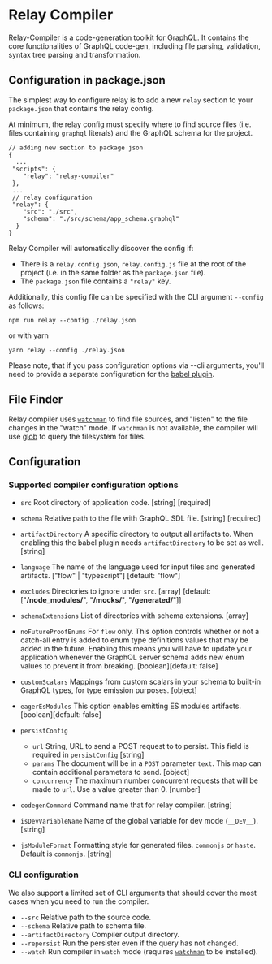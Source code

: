 # Relay Compiler

Relay-Compiler is a code-generation toolkit for GraphQL. It contains the core
functionalities of GraphQL code-gen, including file parsing, validation, syntax
tree parsing and transformation.

## Configuration in package.json

The simplest way to configure relay is to add a new `relay` section to your
`package.json` that contains the relay config.

At minimum, the relay config must specify where to find source files (i.e. files
containing `graphql` literals) and the GraphQL schema for the project.

```
// adding new section to package json
{
  ...
 "scripts": {
    "relay": "relay-compiler"
 },
 ...
 // relay configuration
 "relay": {
    "src": "./src",
    "schema": "./src/schema/app_schema.graphql"
  }
}
```
Relay Compiler will automatically discover the config if:

- There is a `relay.config.json`, `relay.config.js` file at the root of the
project (i.e. in the same folder as the `package.json` file).
- The `package.json` file contains a `"relay"` key.

Additionally, this config file can be specified with the CLI argument `--config`
as follows:

```shell
npm run relay --config ./relay.json
```

or with yarn

```shell
yarn relay --config ./relay.json
```

Please note, that if you pass configuration options via --cli arguments, you'll
need to provide a separate configuration for the [babel plugin](https://www.npmjs.com/package/babel-plugin-relay).

## File Finder
Relay compiler uses [`watchman`](https://facebook.github.io/watchman/) to find
file sources, and "listen" to the file  changes in the "watch" mode.
If `watchman` is not available, the compiler will
use [glob](https://docs.rs/glob/latest/glob/) to query the filesystem for files.

## Configuration

### Supported compiler configuration options

- `src`                 Root directory of application code.  [string] [required]
- `schema`              Relative path to the file with GraphQL SDL file.
                                                             [string] [required]
- `artifactDirectory`   A specific directory to output all artifacts to. When
                        enabling this the babel plugin needs `artifactDirectory`
                        to be set as well.                              [string]
- `language`            The name of the language used for input files and
                        generated artifacts.
                                       ["flow" | "typescript"] [default: "flow"]
- `excludes`            Directories to ignore under `src`.     [array] [default:
               ["**/node_modules/**", "**/__mocks__/**", "**/__generated__/**"]]
- `schemaExtensions`    List of directories with schema extensions.      [array]
- `noFutureProofEnums`  For `flow` only. This option controls whether or not
                        a catch-all entry is added to enum type definitions
                        values that may be added in the future. Enabling this
                        means you will have to update your application whenever
                        the GraphQL server schema adds new enum values to
                        prevent it from breaking.      [boolean][default: false]
- `customScalars`       Mappings from custom scalars in your schema to built-in
                        GraphQL types, for type emission purposes.      [object]
- `eagerEsModules`      This option enables emitting ES modules artifacts.
                                                       [boolean][default: false]
- `persistConfig`
  - `url`               String, URL to send a POST request to to persist. This
                        field is required in `persistConfig`
                                                                        [string]
  - `params`            The document will be in a `POST` parameter `text`.
                        This map can contain additional parameters to send.
                                                                        [object]
  - `concurrency`       The maximum number concurrent requests that will
                        be made to `url`. Use a value greater than 0.
                                                                        [number]
- `codegenCommand`      Command name that for relay compiler.           [string]

- `isDevVariableName`   Name of the global variable for dev mode (`__DEV__`).
                                                                        [string]
- `jsModuleFormat`      Formatting style for generated files. `commonjs`
                        or `haste`. Default is `commonjs`.
                                                                        [string]


### CLI configuration

We also support a limited set of CLI arguments that should cover the most cases
when you need to run the compiler.

- `--src`               Relative path to the source code.
- `--schema`            Relative path to schema file.
- `--artifactDirectory` Compiler output directory.
- `--repersist`         Run the persister even if the query has not changed.
- `--watch`             Run compiler in `watch` mode
(requires [`watchman`](https://facebook.github.io/watchman/) to be installed).
